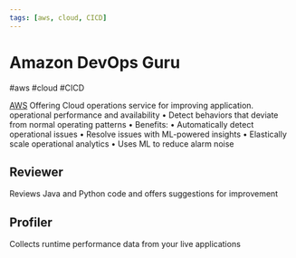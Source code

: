 ```yaml
---
tags: [aws, cloud, CICD]
---
```

# Amazon DevOps Guru
#aws #cloud #CICD 

[AWS](Cloud%20Computing/AWS/AWS.md) Offering Cloud operations service for improving application.
operational performance and availability
• Detect behaviors that deviate from normal
operating patterns
• Benefits:
• Automatically detect operational issues
• Resolve issues with ML-powered insights
• Elastically scale operational analytics
• Uses ML to reduce alarm noise

## Reviewer
Reviews Java and Python code and offers suggestions for improvement

## Profiler
Collects runtime performance data from your live applications